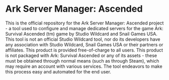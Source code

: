# Ark Server Manager: Ascended

This is the official repository for the Ark Server Manager: Ascended project - a tool used to configure and manage dedicated servers for the game Ark: Survival Ascended (tm) game by Studio Wildcard and Snail Games USA.  This tool is not an official Studio Wildcard tool, nor do its developers have any association with Studio Wildcard, Snail Games USA or their partners or affiliates. This product is provided free-of-charge to all users. This product is not packaged with Ark: Survival Ascended or any of its assets - these must be obtained through normal means (such as through Steam), which may require an account with various services. The tool endeavors to make this process easy and automated for the end user.